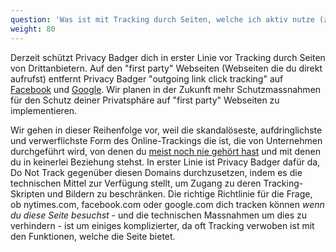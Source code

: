 ```yaml
---
question: 'Was ist mit Tracking durch Seiten, welche ich aktiv nutze (z.B. NYTimes.com oder Facebook.com)?'
weight: 80
---
```


Derzeit schützt Privacy Badger dich in erster Linie vor Tracking durch Seiten von Drittanbietern. Auf den "first party" Webseiten (Webseiten die du direkt aufrufst) entfernt Privacy Badger "outgoing link click tracking" auf [Facebook](https://www.eff.org/deeplinks/2018/05/privacy-badger-rolls-out-new-ways-fight-facebook-tracking) und [Google](https://www.eff.org/deeplinks/2018/10/privacy-badger-now-fights-more-sneaky-google-tracking). Wir planen in der Zukunft mehr Schutzmassnahmen für den Schutz deiner Privatsphäre auf "first party" Webseiten zu implementieren.

Wir gehen in dieser Reihenfolge vor, weil die skandalöseste, aufdringlichste und verwerflichste Form des Online-Trackings die ist, die von Unternehmen durchgeführt wird, von denen du [meist noch nie gehört hast](https://lumapartners.com/content/lumascapes/display-ad-tech-lumascape/) und mit denen du in keinerlei Beziehung stehst. In erster Linie ist Privacy Badger dafür da, Do Not Track gegenüber diesen Domains durchzusetzen, indem es die technischen Mittel zur Verfügung stellt, um Zugang zu deren Tracking-Skripten und Bildern zu beschränken. Die richtige Richtlinie für die Frage, ob nytimes.com, facebook.com oder google.com dich tracken können _wenn du diese Seite besuchst_ - und die technischen Massnahmen um dies zu verhindern - ist um einiges komplizierter, da oft Tracking verwoben ist mit den Funktionen, welche die Seite bietet.
